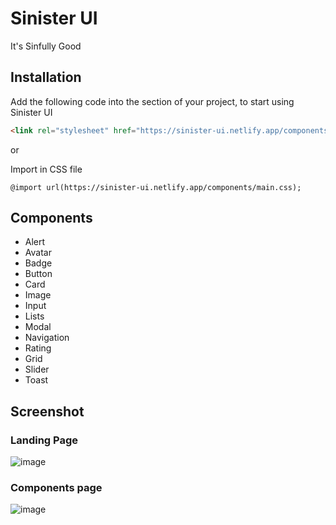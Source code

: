 # Sinister UI 
It's Sinfully Good

## Installation 
Add the following code into the <head> section of your project, to start using Sinister UI 

```html
<link rel="stylesheet" href="https://sinister-ui.netlify.app/components/main.css" />
```
or

Import in CSS file 
```
@import url(https://sinister-ui.netlify.app/components/main.css);
```

## Components
- Alert
- Avatar
- Badge
- Button
- Card
- Image
- Input
- Lists
- Modal
- Navigation
- Rating
- Grid
- Slider
- Toast 
## Screenshot 
### Landing Page

![image](https://user-images.githubusercontent.com/69811810/154858801-aec5ff38-ea68-42e9-a313-cfae0a8c8f84.png)


### Components page
![image](https://user-images.githubusercontent.com/69811810/154858755-b2b8be68-cf4a-4e31-ac29-8df1199f7f6f.png)